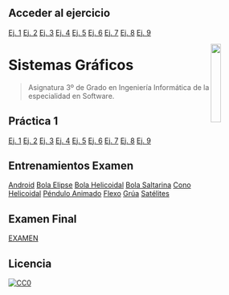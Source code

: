 ## Acceder al ejercicio

[Ej. 1](https://victorrubia.github.io/SG_UGR/P1/ejer_1/)
[Ej. 2](https://victorrubia.github.io/SG_UGR/P1/ejer_2/)
[Ej. 3](https://victorrubia.github.io/SG_UGR/P1/ejer_3/)
[Ej. 4](https://victorrubia.github.io/SG_UGR/P1/ejer_4/)
[Ej. 5](https://victorrubia.github.io/SG_UGR/P1/ejer_5/)
[Ej. 6](https://victorrubia.github.io/SG_UGR/P1/ejer_6/)
[Ej. 7](https://victorrubia.github.io/SG_UGR/P1/ejer_7/)
[Ej. 8](https://victorrubia.github.io/SG_UGR/P1/ejer_8/)
[Ej. 9](https://victorrubia.github.io/SG_UGR/P1/ejer_9/)

<img src="https://secretariageneral.ugr.es/pages/ivc/descarga/_img/vertical/ugrmarca01color_2/!/download" align="right" width="20%" />

# Sistemas Gráficos
> Asignatura 3º de Grado en Ingeniería Informática de la especialidad en Software.

## Práctica 1

[Ej. 1](https://victorrubia.github.io/SG_UGR/P1/ejer_1/)
[Ej. 2](https://victorrubia.github.io/SG_UGR/P1/ejer_2/)
[Ej. 3](https://victorrubia.github.io/SG_UGR/P1/ejer_3/)
[Ej. 4](https://victorrubia.github.io/SG_UGR/P1/ejer_4/)
[Ej. 5](https://victorrubia.github.io/SG_UGR/P1/ejer_5/)
[Ej. 6](https://victorrubia.github.io/SG_UGR/P1/ejer_6/)
[Ej. 7](https://victorrubia.github.io/SG_UGR/P1/ejer_7/)
[Ej. 8](https://victorrubia.github.io/SG_UGR/P1/ejer_8/)
[Ej. 9](https://victorrubia.github.io/SG_UGR/P1/ejer_9/)

## Entrenamientos Examen

[Android](https://victorrubia.github.io/SG_UGR/P1/Entrenamiento%20Examen/android/)
[Bola Elipse](https://victorrubia.github.io/SG_UGR/P1/Entrenamiento%20Examen/bola_elipse/)
[Bola Helicoidal](https://victorrubia.github.io/SG_UGR/P1/Entrenamiento%20Examen/bola_helicoidal/)
[Bola Saltarina](https://victorrubia.github.io/SG_UGR/P1/Entrenamiento%20Examen/bola_saltarina/)
[Cono Helicoidal](https://victorrubia.github.io/SG_UGR/P1/Entrenamiento%20Examen/cono_helicoidal/)
[Péndulo Animado](https://victorrubia.github.io/SG_UGR/P1/Entrenamiento%20Examen/ejer_pendulo_animado/)
[Flexo](https://victorrubia.github.io/SG_UGR/P1/Entrenamiento%20Examen/flexo/)
[Grúa](https://victorrubia.github.io/SG_UGR/P1/Entrenamiento%20Examen/grua/)
[Satélites](https://victorrubia.github.io/SG_UGR/P1/Entrenamiento%20Examen/satelites/)

## Examen Final

[EXAMEN](https://victorrubia.github.io/SG_UGR/P1/EXAMEN/)

## Licencia

[![CC0](https://licensebuttons.net/l/by-nc-nd/4.0/88x31.png)](https://creativecommons.org/publicdomain/zero/1.0/)
